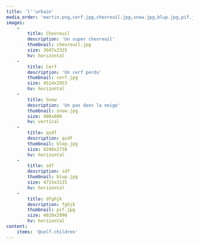 ```yaml
---
title: 'l''urbain'
media_order: 'martin.png,cerf.jpg,chevreuil.jpg,snow.jpg,blup.jpg,pif.jpg,blop.jpg'
images:
    -
        title: Chevreuil
        description: 'Un super chevreuil'
        thumbnail: chevreuil.jpg
        size: 3647x2325
        hv: horizontal
    -
        title: Cerf
        description: 'Un cerf perdu'
        thumbnail: cerf.jpg
        size: 4514x2953
        hv: horizontal
    -
        title: Snow
        description: 'Un pas dans la neige'
        thumbnail: snow.jpg
        size: 400x600
        hv: vertical
    -
        title: qsdf
        description: qsdf
        thumbnail: blop.jpg
        size: 4240x2738
        hv: horizontal
    -
        title: sdf
        description: sdf
        thumbnail: blup.jpg
        size: 4715x3115
        hv: horizontal
    -
        title: dfghjk
        description: fghjk
        thumbnail: pif.jpg
        size: 4810x2990
        hv: horizontal
content:
    items: '@self.children'
---
```


